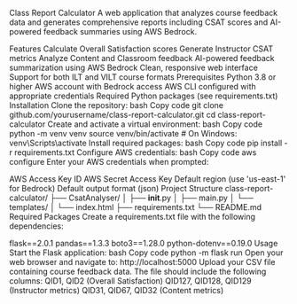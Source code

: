 Class Report Calculator
A web application that analyzes course feedback data and generates comprehensive reports including CSAT scores and AI-powered feedback summaries using AWS Bedrock.

Features
Calculate Overall Satisfaction scores
Generate Instructor CSAT metrics
Analyze Content and Classroom feedback
AI-powered feedback summarization using AWS Bedrock
Clean, responsive web interface
Support for both ILT and VILT course formats
Prerequisites
Python 3.8 or higher
AWS account with Bedrock access
AWS CLI configured with appropriate credentials
Required Python packages (see requirements.txt)
Installation
Clone the repository:
bash
Copy code
git clone github.com/yourusername/class-report-calculator.git
cd class-report-calculator
Create and activate a virtual environment:
bash
Copy code
python -m venv venv
source venv/bin/activate  # On Windows: venv\Scripts\activate
Install required packages:
bash
Copy code
pip install -r requirements.txt
Configure AWS credentials:
bash
Copy code
aws configure
Enter your AWS credentials when prompted:

AWS Access Key ID
AWS Secret Access Key
Default region (use 'us-east-1' for Bedrock)
Default output format (json)
Project Structure
class-report-calculator/
├── CsatAnalyser/
│   ├── __init__.py
│   ├── main.py
│   └── templates/
│       └── index.html
├── requirements.txt
└── README.md
Required Packages
Create a requirements.txt file with the following dependencies:

flask==2.0.1
pandas==1.3.3
boto3==1.28.0
python-dotenv==0.19.0
Usage
Start the Flask application:
bash
Copy code
python -m flask run
Open your web browser and navigate to:
http://localhost:5000
Upload your CSV file containing course feedback data. The file should include the following columns:
QID1, QID2 (Overall Satisfaction)
QID127, QID128, QID129 (Instructor metrics)
QID31, QID67, QID32 (Content metrics)
